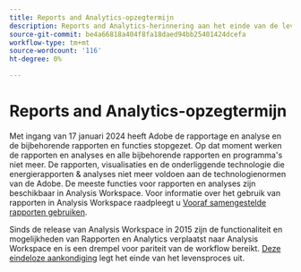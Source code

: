 ```yaml
---
title: Reports and Analytics-opzegtermijn
description: Reports and Analytics-herinnering aan het einde van de levensduur.
source-git-commit: be4a66818a404f8fa18daed94bb25401424dcefa
workflow-type: tm+mt
source-wordcount: '116'
ht-degree: 0%

---
```



# Reports and Analytics-opzegtermijn

Met ingang van 17 januari 2024 heeft Adobe de rapportage en analyse en de bijbehorende rapporten en functies stopgezet. Op dat moment werken de rapporten en analyses en alle bijbehorende rapporten en programma&#39;s niet meer. De rapporten, visualisaties en de onderliggende technologie die energierapporten &amp; analyses niet meer voldoen aan de technologienormen van de Adobe. De meeste functies voor rapporten en analyses zijn beschikbaar in Analysis Workspace. Voor informatie over het gebruik van rapporten in Analysis Workspace raadpleegt u [Vooraf samengestelde rapporten gebruiken](https://experienceleague.adobe.com/docs/analytics/analyze/analysis-workspace/reports/use-reports.html).

Sinds de release van Analysis Workspace in 2015 zijn de functionaliteit en mogelijkheden van Rapporten en Analytics verplaatst naar Analysis Workspace en is een drempel voor pariteit van de workflow bereikt. [Deze eindeloze aankondiging](https://new.express.adobe.com/webpage/WFCyq7w8kijmB?) legt het einde van het levensproces uit.